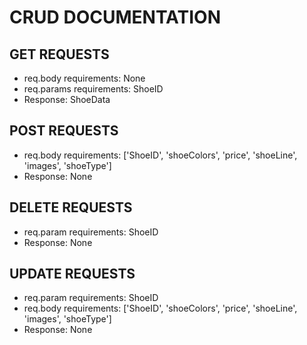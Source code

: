 # CRUD DOCUMENTATION

## GET REQUESTS

- req.body requirements: None
- req.params requirements: ShoeID
- Response: ShoeData

## POST REQUESTS

- req.body requirements: ['ShoeID', 'shoeColors', 'price', 'shoeLine', 'images', 'shoeType']
- Response: None

## DELETE REQUESTS

- req.param requirements: ShoeID
- Response: None

## UPDATE REQUESTS

- req.param requirements: ShoeID
- req.body requirements: ['ShoeID', 'shoeColors', 'price', 'shoeLine', 'images', 'shoeType']
- Response: None
